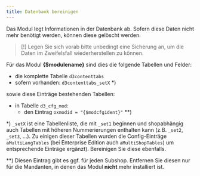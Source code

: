 ```yaml
---
title: Datenbank bereinigen
---
```

  
Das Modul legt Informationen in der Datenbank ab. Sofern diese Daten nicht mehr benötigt werden, können diese gelöscht werden. 

> [!] Legen Sie sich vorab bitte unbedingt eine Sicherung an, um die Daten im Zweifelsfall wiederherstellen zu können.
    
Für das Modul **{$modulename}** sind dies die folgende Tabellen und Felder:

* die komplette Tabelle `d3contenttabs`
* sofern vorhanden: `d3contenttabs_setX` *)
    
sowie diese Einträge bestehenden Tabellen:

* in Tabelle `d3_cfg_mod`:  
  * den Eintrag `oxmodid = "{$modcfgident}"` **)

*) `_setX` ist eine Tabellenliste, die mit `_set1` beginnen und shopabhängig auch Tabellen mit höheren Nummerierungen enthalten kann (z.B. `_set2`, `_set3`, …).
Zu einigen dieser Tabellen wurden die Config-Einträge `aMultiLangTables` (bei Enterprise Edition auch `aMultiShopTables`) um entsprechende Einträge ergänzt). Bereinigen Sie diese ebenfalls.

**) Diesen Eintrag gibt es ggf. für jeden Subshop. Entfernen Sie diesen nur für die Mandanten, in denen das Modul **nicht** mehr installiert ist. 